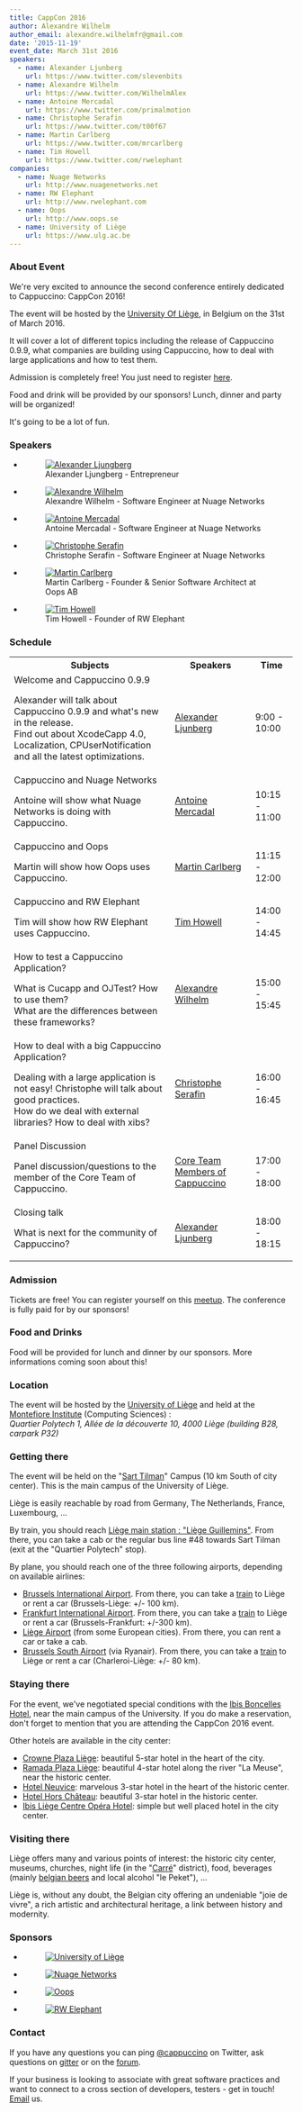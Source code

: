 ```yaml
---
title: CappCon 2016
author: Alexandre Wilhelm
author_email: alexandre.wilhelmfr@gmail.com
date: '2015-11-19'
event_date: March 31st 2016
speakers:
  - name: Alexander Ljunberg
    url: https://www.twitter.com/slevenbits
  - name: Alexandre Wilhelm
    url: https://www.twitter.com/WilhelmAlex
  - name: Antoine Mercadal
    url: https://www.twitter.com/primalmotion
  - name: Christophe Serafin
    url: https://www.twitter.com/t00f67
  - name: Martin Carlberg
    url: https://www.twitter.com/mrcarlberg
  - name: Tim Howell
    url: https://www.twitter.com/rwelephant
companies:
  - name: Nuage Networks
    url: http://www.nuagenetworks.net
  - name: RW Elephant
    url: http://www.rwelephant.com
  - name: Oops
    url: http://www.oops.se
  - name: University of Liège
    url: https://www.ulg.ac.be
---
```


### About Event

We're very excited to announce the second conference entirely dedicated to Cappuccino: CappCon 2016!

The event will be hosted by the [University Of Liège](https://www.ulg.ac.be), in Belgium on the 31st of March 2016.

It will cover a lot of different topics including the release of Cappuccino 0.9.9, what companies are building using Cappuccino, how to deal with large applications and how to test them.

Admission is completely free! You just need to register [here](http://www.meetup.com/World-Cappuccino-Meetup/events/226898401/).

Food and drink will be provided by our sponsors! Lunch, dinner and party will be organized!

It's going to be a lot of fun.

### Speakers

<ul class="speakers">
    <li>
        <figure>
            <a href="https://twitter.com/slevenbits" target="_blank"><img src="/img/cappCon2016/Alexander-Ljunberg.png" alt="Alexander Ljungberg"></a>
            <figcaption>Alexander Ljungberg - Entrepreneur</figcaption>
        </figure>
    </li>
    <li>
        <figure>
            <a href="https://twitter.com/wilhelmalex" target="_blank"><img src="/img/cappCon2016/Alexandre-Wilhelm.png" alt="Alexandre Wilhelm"></a>
            <figcaption>Alexandre Wilhelm - Software Engineer at Nuage Networks</figcaption>
        </figure>
    </li>
    <li>
        <figure>
            <a href="https://twitter.com/primalmotion" target="_blank"><img src="/img/cappCon2016/Antoine-Mercadal.png" alt="Antoine Mercadal"></a>
            <figcaption>Antoine Mercadal - Software Engineer at Nuage Networks</figcaption>
        </figure>
    </li>
    <li>
        <figure>
            <a href="https://twitter.com/t00f67" target="_blank"><img src="/img/cappCon2016/Christophe-Serafin.png" alt="Christophe Serafin"></a>
            <figcaption>Christophe Serafin - Software Engineer at Nuage Networks</figcaption>
        </figure>
    </li>
    <li>
        <figure>
            <a href="https://twitter.com/mrcarlberg" target="_blank"><img src="/img/cappCon2016/Martin-Carlberg.png" alt="Martin Carlberg"></a>
            <figcaption>Martin Carlberg - Founder & Senior Software Architect at Oops AB</figcaption>
        </figure>
    </li>
    <li>
        <figure>
            <a href="https://twitter.com/rwelephant" target="_blank"><img src="/img/cappCon2016/Tim-Howell.png" alt="Tim Howell"></a>
            <figcaption>Tim Howell - Founder of RW Elephant</figcaption>
        </figure>
    </li>
</ul>

### Schedule

<table class="table span9 schedule">
    <tbody>
        <tr>
            <th>Subjects</th>
            <th>Speakers</th>
            <th>Time</th>
        </tr>
        <tr>
            <td>Welcome and Cappuccino 0.9.9<p class="p_schedule_description">Alexander will talk about Cappuccino 0.9.9 and what's new in the release.<br/> Find out about XcodeCapp 4.0, Localization, CPUserNotification and all the latest optimizations.</p></td>
            <td><a href="https://twitter.com/slevenbits" target="_blank">Alexander Ljunberg</a></td>
            <td>9:00 - 10:00</td>
        </tr>
        <tr>
            <td>Cappuccino and Nuage Networks<p class="p_schedule_description">Antoine will show what Nuage Networks is doing with Cappuccino.</p></td>
            <td><a href="https://twitter.com/primalmotion" target="_blank">Antoine Mercadal</a></td>
            <td>10:15 - 11:00</td>
        </tr>
        <tr>
            <td>Cappuccino and Oops<p class="p_schedule_description">Martin will show how Oops uses Cappuccino.</p></td>
            <td><a href="https://twitter.com/mrcarlberg" target="_blank">Martin Carlberg</a></td>
            <td>11:15 - 12:00</td>
        </tr>
        <tr>
            <td>Cappuccino and RW Elephant<p class="p_schedule_description">Tim will show how RW Elephant uses Cappuccino.</p></td>
            <td><a href="https://twitter.com/rwelephant" target="_blank">Tim Howell</a></td>
            <td>14:00 - 14:45</td>
        </tr>
        <tr>
            <td>How to test a Cappuccino Application?<p class="p_schedule_description">What is Cucapp and OJTest? How to use them?<br/> What are the differences between these frameworks?</p></td>
            <td><a href="https://twitter.com/wilhelmalex" target="_blank">Alexandre Wilhelm</a></td>
            <td>15:00 - 15:45</td>
        </tr>
        <tr>
            <td>How to deal with a big Cappuccino Application?<p class="p_schedule_description">Dealing with a large application is not easy! Christophe will talk about good practices.<br/>How do we deal with external libraries? How to deal with xibs?</p></td>
            <td><a href="https://twitter.com/t00f67" target="_blank">Christophe Serafin</a></td>
            <td>16:00 - 16:45</td>
        </tr>
        <tr>
            <td>Panel Discussion<p class="p_schedule_description">Panel discussion/questions to the member of the Core Team of Cappuccino.</p></td>
            <td><a href="https://github.com/orgs/cappuccino/people" target="_blank">Core Team Members of Cappuccino</a></td>
            <td>17:00 - 18:00</td>
        </tr>
        <tr>
            <td>Closing talk<p class="p_schedule_description">What is next for the community of Cappuccino?</p></td>
            <td><a href="https://twitter.com/slevenbits" target="_blank">Alexander Ljunberg</a></td>
            <td>18:00 - 18:15</td>
        </tr>
    </tbody>
</table>

### Admission

Tickets are free! You can register yourself on this [meetup](http://www.meetup.com/World-Cappuccino-Meetup/events/226898401/). The conference is fully paid for by our sponsors!

### Food and Drinks

Food will be provided for lunch and dinner by our sponsors. More informations coming soon about this!

### Location

The event will be hosted by the [University of Liège](https://www.ulg.ac.be) and held at the [Montefiore Institute](http://www.montefiore.ulg.ac.be) (Computing Sciences) :<br>*Quartier Polytech 1, All&eacute;e de la d&eacute;couverte 10, 4000 Li&egrave;ge (building B28, carpark P32)*

<div id="map"></div>
<script>google.maps.event.addDomListener(window, 'load', initialize(50.5859669,5.5601193));</script>

### Getting there

The event will be held on the "[Sart Tilman](http://www.ulg.ac.be/cms/a_16385/en/sart-tilman)" Campus (10 km South of city center). This is the main campus of the University of Liège.

Liège is easily reachable by road from Germany, The Netherlands, France, Luxembourg, ...

By train, you should reach [Liège main station : "Liège Guillemins"](https://www.b-europe.com/Travel/Practical/Station%20information/Liège%20Guillemins). From there, you can take a cab or the regular bus line #48 towards Sart Tilman (exit at the "Quartier Polytech" stop).

By plane, you should reach one of the three following airports, depending on available airlines:<br/>
- [Brussels International Airport](http://www.brusselsairport.be). From there, you can take a [train](http://www.belgianrail.be) to Liège or rent a car (Brussels-Liège: +/- 100 km).<br/>
- [Frankfurt International Airport](http://www.frankfurt-airport.de). From there, you can take a [train](http://www.bahn.de) to Liège or rent a car (Brussels-Frankfurt: +/-300 km).<br/>
- [Liège Airport](http://www.liegeairport.com) (from some European cities). From there, you can rent a car or take a cab.<br/>
- [Brussels South Airport](http://www.charleroi-airport.com) (via Ryanair). From there, you can take a [train](http://www.belgianrail.be) to Liège or rent a car (Charleroi-Liège: +/- 80 km).

### Staying there

For the event, we've negotiated special conditions with the [Ibis Boncelles Hotel](http://www.ibis.com/fr/hotel-3533-ibis-liege-seraing/index.shtml), near the main campus of the University. If you do make a reservation, don't forget to mention that you are attending the CappCon 2016 event.

Other hotels are available in the city center:

- [Crowne Plaza Liège](http://www.crowneplazaliege.be): beautiful 5-star hotel in the heart of the city.
- [Ramada Plaza Liège](http://www.ramadaplaza-liege.com): beautiful 4-star hotel along the river "La Meuse", near the historic center.
- [Hotel Neuvice](http://www.hotelneuvice.be/fr): marvelous 3-star hotel in the heart of the historic center.
- [Hotel Hors Château](http://www.hors-chateau.be/EN/hotel/index.html): beautiful 3-star hotel in the historic center.
- [Ibis Li&egrave;ge Centre Op&eacute;ra Hotel](http://www.accorhotels.com/gb/hotel-0864-ibis-liege-centre-opera/index.shtml): simple but well placed hotel in the city center.

### Visiting there

Li&egrave;ge offers many and various points of interest: the historic city center, museums, churches, night life (in the "[Carr&eacute;](http://www.lecarre.com/lecarre)" district), food, beverages (mainly [belgian beers](http://liegebeerloverscity.be) and local alcohol "le Peket"), ...

Li&egrave;ge is, without any doubt, the Belgian city offering an undeniable "joie de vivre", a rich artistic and architectural heritage, a link between history and modernity.

### Sponsors

<ul class="sponsors">
    <li>
        <figure>
            <a href="https://www.ulg.ac.be" target="_blank"><img src="/img/cappCon2016/university-of-liege-logo.png" alt="University of Liège"></a>
        </figure>
    </li>
    <li>
        <figure>
            <a href="http://www.nuagenetworks.net/" target="_blank"><img src="/img/cappCon2016/nuage-networks-logo.png" alt="Nuage Networks"></a>
        </figure>
    </li>
    <li>
        <figure>
            <a href="http://www.oops.se" target="_blank"><img src="/img/cappCon2016/oops-logo.png" alt="Oops"></a>
        </figure>
    </li>
    <li>
        <figure>
            <a href="http://www.rwelephant.com" target="_blank"><img src="/img/cappCon2016/rw-elephant-logo.png" alt="RW Elephant "></a>
        </figure>
    </li>
</ul>

### Contact

If you have any questions you can ping [@cappuccino](http://twitter.com/cappuccino) on Twitter, ask questions on [gitter](https://gitter.im/cappuccino/cappuccino) or on the [forum](https://groups.google.com/forum/?fromgroups#!forum/objectivej).

If your business is looking to associate with great software practices and want to connect to a cross section of developers, testers - get in touch! [Email](mailto:cappcon2016@googlegroups.com) us.
